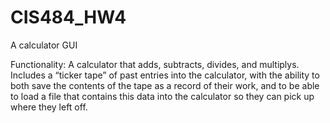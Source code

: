 # CIS484_HW4
A calculator GUI 

Functionality:  A calculator that adds, subtracts, divides, and multiplys. Includes a  “ticker tape” of 
past entries into the calculator, with the ability to both save the contents of the tape as a record of 
their work, and to be able to load a file that contains this data into the calculator so they can pick 
up where they left off. 
